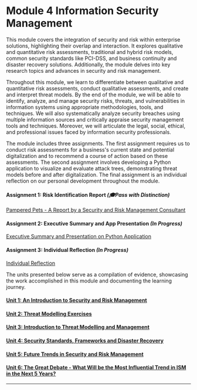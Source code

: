 # Module 4 Information Security Management

This module covers the integration of security and risk within enterprise solutions, highlighting their overlap and interaction. It explores qualitative and quantitative risk assessments, traditional and hybrid risk models, common security standards like PCI-DSS, and business continuity and disaster recovery solutions. Additionally, the module delves into key research topics and advances in security and risk management.

Throughout this module, we learn to differentiate between qualitative and quantitative risk assessments, conduct qualitative assessments, and create and interpret threat models. By the end of the module, we will be able to identify, analyze, and manage security risks, threats, and vulnerabilities in information systems using appropriate methodologies, tools, and techniques. We will also systematically analyze security breaches using multiple information sources and critically appraise security management tools and techniques. Moreover, we will articulate the legal, social, ethical, and professional issues faced by information security professionals.

The module includes three assignments. The first assignment requires us to conduct risk assessments for a business's current state and potential digitalization and to recommend a course of action based on these assessments. The second assignment involves developing a Python application to visualize and evaluate attack trees, demonstrating threat models before and after digitalization. The final assignment is an individual reflection on our personal development throughout the module.

#### Assignment 1: Risk Identification Report _(🎓Pass with Distinction)_
[Pampered Pets - A Report by a Security and Risk Management Consultant](ISM_A1.md)
	
#### Assignment 2: Executive Summary and App Presentation _(In Progress)_
[Executive Summary and Presentation on Python Application](ISM_A2.md)

#### Assignment 3: Individual Reflection _(In Progress)_
[Individual Reflection](ISM_A3.md)

The units presented below serve as a compilation of evidence, showcasing the work accomplished in this module and documenting the learning journey.

#### [Unit 1: An Introduction to Security and Risk Management](ISM_Unit01.md)

#### [Unit 2: Threat Modelling Exercises](ISM_Unit02.md)

#### [Unit 3: Introduction to Threat Modelling and Management](ISM_Unit03.md)

#### [Unit 4: Security Standards, Frameworks and Disaster Recovery](ISM_Unit04.md)

#### [Unit 5: Future Trends in Security and Risk Management](ISM_Unit05.md)

#### [Unit 6: The Great Debate - What Will be the Most Influential Trend in ISM in the Next 5 Years?](ISM_Unit06.md)

---
